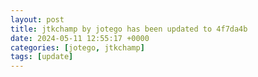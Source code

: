 ```yaml
---
layout: post
title: jtkchamp by jotego has been updated to 4f7da4b
date: 2024-05-11 12:55:17 +0000
categories: [jotego, jtkchamp]
tags: [update]
---
```


